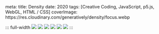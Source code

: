 <route lang="yaml">
meta:
  title: Density
  date: 2020
  tags: [Creative Coding, JavaScript, p5.js, WebGL, HTML / CSS]
  coverImage: https://res.cloudinary.com/generatively/density/focus.webp
</route>

::: full-width
<ImageGallery>
  <img src="https://res.cloudinary.com/generatively/density/bugged.webp" />
  <img src="https://res.cloudinary.com/generatively/density/pixels.webp" />
  <img src="https://res.cloudinary.com/generatively/density/focus.webp" />
  <img src="https://res.cloudinary.com/generatively/density/plastic.webp" />
  <img src="https://res.cloudinary.com/generatively/density/orbit.webp" />
  <img src="https://res.cloudinary.com/generatively/density/wavy.webp" />
</ImageGallery>
:::

